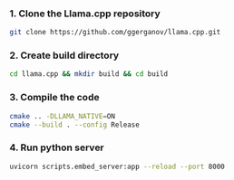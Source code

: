 ### 1. Clone the Llama.cpp repository
```bash
git clone https://github.com/ggerganov/llama.cpp.git  
```

### 2. Create build directory
```bash
cd llama.cpp && mkdir build && cd build
```

### 3. Compile the code
```bash
cmake .. -DLLAMA_NATIVE=ON
cmake --build . --config Release
```

### 4. Run python server
```bash
uvicorn scripts.embed_server:app --reload --port 8000
```
